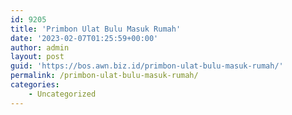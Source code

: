 ```yaml
---
id: 9205
title: 'Primbon Ulat Bulu Masuk Rumah'
date: '2023-02-07T01:25:59+00:00'
author: admin
layout: post
guid: 'https://bos.awn.biz.id/primbon-ulat-bulu-masuk-rumah/'
permalink: /primbon-ulat-bulu-masuk-rumah/
categories:
    - Uncategorized
---
```


